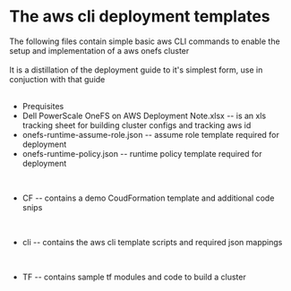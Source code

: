 # The aws cli deployment templates
The following files contain simple basic aws CLI commands to enable the setup and implementation of a aws onefs cluster
<br>
<br>
It is a distillation of the deployment guide to it's simplest form, use in conjuction with that guide
<br>
<br>
* Prequisites
* Dell PowerScale OneFS on AWS Deployment Note.xlsx -- is an xls tracking sheet for building cluster configs and tracking aws id
* onefs-runtime-assume-role.json -- assume role template required for deployment  
* onefs-runtime-policy.json -- runtime policy template required for deployment  
<br>

* CF -- contains a demo CoudFormation template and additional code snips


<br>

* cli -- contains the aws cli template scripts and required json mappings  

<br>

* TF -- contains sample tf modules and code to build a cluster